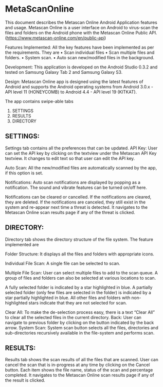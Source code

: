 MetaScanOnline
==============


This document describes the Metascan Online Android Application features and usage. Metascan Online is a user interface on Android to virus-scan the files and folders on the Android phone with the Metascan Online Public API. (https://www.metascan-online.com/en/public-api)

Features Implemented:
All the key features have been implemented as per the requirements. They are
•	Scan individual files
•	Scan multiple files and folders.
•	System scan.
•	Auto scan new/modified files in the background.

Development:
This application is developed on the Android Studio 0.3.2 and tested on Samsung Galaxy Tab 2 and Samsung Galaxy S3.

Design:
Metascan Online app is designed using the latest features of Android and supports the Android operating systems from Android 3.0.x - API level 11 (HONEYCOMB) to Android 4.4 - API level 19 (KITKAT).

The app contains swipe-able tabs 

1.	SETTINGS
2.	RESULTS
3.	DIRECTORY



SETTINGS: 
---------
Settings tab contains all the preferences that can be updated. 
API Key: User can set the API key by clicking on the textview under the Metascan API Key textview. It changes to edit text so that user can edit the API key.

Auto Scan: All the new/modified files are automatically scanned by the app, if this option is set. 

Notifications: Auto scan notifications are displayed by popping as a notification. The sound and vibrate features can be turned on/off here.

Notifications can be cleared or cancelled. If the notifications are cleared, they are deleted. If the notifications are canceled, they still exist in the system and re-appear next time a threat is detected.
It navigates to the Metascan Online scan results page if any of the threat is clicked.



DIRECTORY:
----------
Directory tab shows the directory structure of the file system. The feature implemented are 

  Folder Structure:  It displays all the files and folders with appropriate icons.
  
  Individual File Scan: A single file can be selected to scan.
  
  Multiple File Scan: User can select multiple files to add to the scan queue. A group of files and folders can also be selected at various locations to scan.
  
  A fully selected folder is indicated by a star highlighted in blue.
  A partially selected folder (only few files are selected in the folder) is indicated by a star partially highlighted in blue.
  All other files and folders with non-highlighted stars indicate that they are not selected for scan.
  
  Clear All: To make the de-selection process easy, there is a text “Clear All” to clear all the selected files in the current directory.
  Back: User can navigate to previous folder by clicking on the button indicated by the back arrow.
  System Scan: System scan button selects all the files, directories and sub-directories recursively available in the file-system and performs scan.
                
RESULTS:
---------
Results tab shows the scan results of all the files that are scanned. User can cancel the scan that is in-progress at any time by clicking on the Cancel button.
Each item shows the file name, status of the scan and percentage completed.
It navigates to the Metascan Online scan results page if any of the result is clicked.
         

